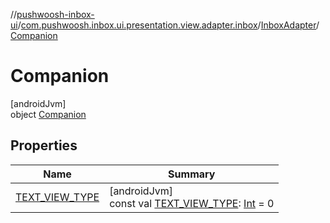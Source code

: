 //[pushwoosh-inbox-ui](../../../../index.md)/[com.pushwoosh.inbox.ui.presentation.view.adapter.inbox](../../index.md)/[InboxAdapter](../index.md)/[Companion](index.md)

# Companion

[androidJvm]\
object [Companion](index.md)

## Properties

| Name | Summary |
|---|---|
| [TEXT_VIEW_TYPE](-t-e-x-t_-v-i-e-w_-t-y-p-e.md) | [androidJvm]<br>const val [TEXT_VIEW_TYPE](-t-e-x-t_-v-i-e-w_-t-y-p-e.md): [Int](https://kotlinlang.org/api/latest/jvm/stdlib/kotlin-stdlib/kotlin/-int/index.html) = 0 |
